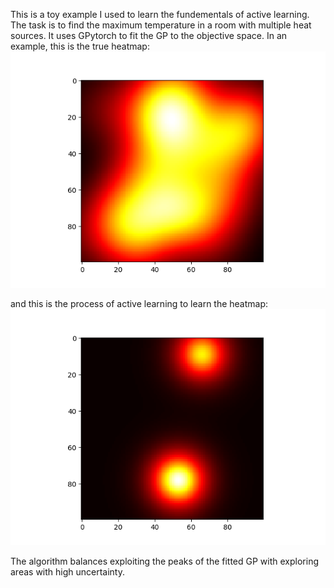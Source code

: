 This is a toy example I used to learn the fundementals of active learning. The task is to find the maximum temperature in a room with multiple heat sources. It uses GPytorch to fit the GP to the objective space. In an example, this is the true heatmap:
![Alt Text](True_heatmap.png)

and this is the process of active learning to learn the heatmap:
![Alt Text](heatmap_animation.gif) 

The algorithm balances exploiting the peaks of the fitted GP with exploring areas with high uncertainty.
